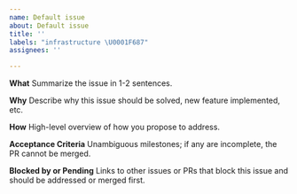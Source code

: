 ```yaml
---
name: Default issue
about: Default issue
title: ''
labels: "infrastructure \U0001F687"
assignees: ''

---
```


**What**
Summarize the issue in 1-2 sentences.

**Why**
Describe why this issue should be solved, new feature implemented, etc.

**How**
High-level overview of how you propose to address.

**Acceptance Criteria**
Unambiguous milestones; if any are incomplete, the PR cannot be merged.

**Blocked by or Pending**
Links to other issues or PRs that block this issue and should be addressed or merged first.
